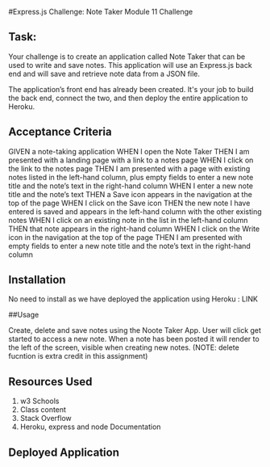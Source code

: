#Express.js Challenge: Note Taker Module 11 Challenge


## Task:
Your challenge is to create an application called Note Taker that can be used to write and save notes. This application will use an Express.js back end and will save and retrieve note data from a JSON file.

The application’s front end has already been created. It's your job to build the back end, connect the two, and then deploy the entire application to Heroku.

## Acceptance Criteria
GIVEN a note-taking application
WHEN I open the Note Taker
THEN I am presented with a landing page with a link to a notes page
WHEN I click on the link to the notes page
THEN I am presented with a page with existing notes listed in the left-hand column, plus empty fields to enter a new note title and the note’s text in the right-hand column
WHEN I enter a new note title and the note’s text
THEN a Save icon appears in the navigation at the top of the page
WHEN I click on the Save icon
THEN the new note I have entered is saved and appears in the left-hand column with the other existing notes
WHEN I click on an existing note in the list in the left-hand column
THEN that note appears in the right-hand column
WHEN I click on the Write icon in the navigation at the top of the page
THEN I am presented with empty fields to enter a new note title and the note’s text in the right-hand column

## Installation 
No need to install as we have deployed the application using Heroku : LINK

##Usage

Create, delete and save notes using the Noote Taker App. User will click get started to access a new note. When a note has been posted it will render to the left of the screen, visible when creating new notes. 
(NOTE: delete fucntion is extra credit in this assignment)  

## Resources Used

<ol>
  <li>w3 Schools </li>
  <li>Class content</li>
  <li>Stack Overflow</li>
  <li>Heroku, express and node Documentation </li>
</ol>

## Deployed Application
